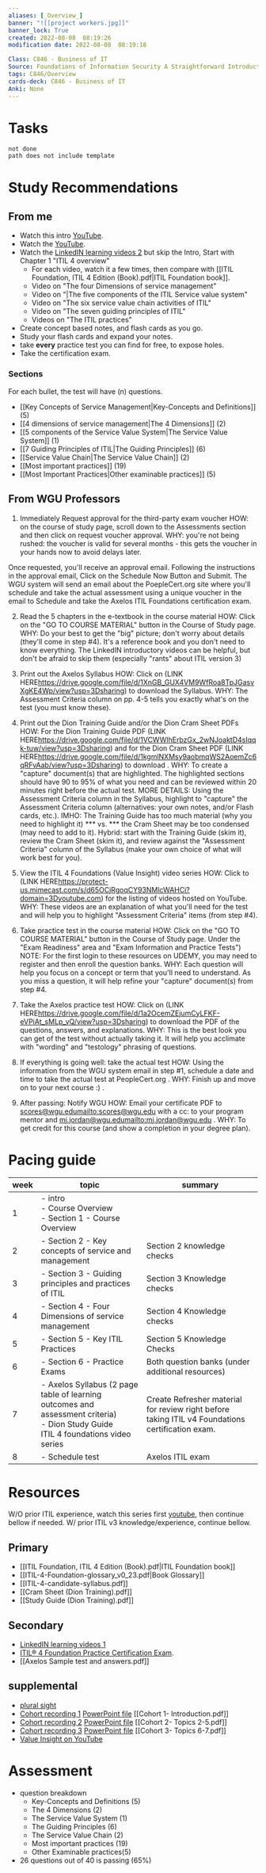 ```yaml
---
aliases: [_Overview_]
banner: "![[project workers.jpg]]"
banner_lock: True
created: 2022-08-08  08:19:26
modification date: 2022-08-08  08:19:18

Class: C846 - Business of IT
Source: Foundations of Information Security A Straightforward Introduction
tags: C846/Overview
cards-deck: C846 - Business of IT
Anki: None
---
```


# Tasks

```tasks
not done
path does not include template
```


# Study Recommendations
## From me
- Watch this intro [YouTube](https://youtu.be/1ZqhiwEAtTA).
- Watch the [YouTube](https://youtube.com/playlist?list=PLVzkjYR3xN1V9nlcECuygEZVlS4rj5qaf).
- Watch the [LinkedIN learning videos 2](https://lrps.wgu.edu/provision/278232267) but skip the Intro, Start with Chapter 1 "ITIL 4 overview"
	- For each video, watch it a few times, then compare with [[ITIL Foundation, ITIL 4 Edition (Book).pdf|ITIL Foundation book]].
	- Video on "The four Dimensions of service management"
	- Video on "|The five components of the ITIL Service value system"
	- Video on "The six service value chain activities of ITIL"
	- Video on "The seven guiding principles of ITIL"
	- Videos on "The ITIL practices"
- Create concept based notes, and flash cards as you go.
- Study your flash cards and expand your notes.
- take __every__ practice test you can find for free, to expose holes.
- Take the certification exam.


### Sections
For each bullet, the test will have (n) questions.
- [[Key Concepts of Service Management|Key-Concepts and Definitions]] (5)
- [[4 dimensions of service management|The 4 Dimensions]] (2)
- [[5 components of the Service Value System|The Service Value System]] (1)
- [[7 Guiding Principles of ITIL|The Guiding Principles]] (6)
- [[Service Value Chain|The Service Value Chain]] (2)
- [[Most important practices]] (19)
- [[Most Important Practices|Other examinable practices]] (5)

## From WGU Professors
1. Immediately Request approval for the third-party exam voucher
HOW: on the course of study page, scroll down to the Assessments section and then click on request voucher approval.
WHY: you're not being rushed: the voucher is valid for several months - this gets the voucher in your hands now to avoid delays later.

Once requested, you'll receive an approval email. Following the instructions in the approval email, Click on the Schedule Now Button and Submit. The WGU system will send an email about the PoepleCert.org site where you'll schedule and take the actual assessment using a unique voucher in the email to Schedule and take the Axelos ITIL Foundations certification exam.

2. Read the 5 chapters in the e-textbook in the course material
HOW:  Click on the "GO TO COURSE MATERIAL" button in the Course of Study page.
WHY: Do your best to get the "big" picture; don't worry about details (they'll come in step #4).
It's a reference book and you don't need to know everything. The LinkedIN introductory videos can be helpful, but don't be afraid to skip them (especially "rants" about ITIL version 3)

3. Print out the Axelos Syllabus
HOW: Click on (LINK HERE<https://drive.google.com/file/d/1XnGB_GUX4VM9WfRoa8TpJGasvXgKE4Wp/view?usp=3Dsharing>) to download the Syllabus.
WHY: The Assessment Criteria column on pp. 4-5 tells you exactly what's on the test (you must know these).

4. Print out the Dion Training Guide and/or the Dion Cram Sheet PDFs
HOW: For the Dion Training Guide PDF (LINK HERE<https://drive.google.com/file/d/1VCWWlhErbzGx_2wNJoaktD4sIqqk-tuw/view?usp=3Dsharing>) and for the Dion Cram Sheet PDF (LINK HERE<https://drive.google.com/file/d/1kgmlNXMsy9aobmqWS2AoemZc6qRFvAab/view?usp=3Dsharing>) to download   .
WHY: To create a "capture" document(s) that are highlighted. The highlighted sections should have 90 to 95% of what you need and can be reviewed within 20 minutes right before the actual test.
MORE DETAILS: Using the Assessment Criteria column in the Syllabus, highlight to "capture" the Assessment Criteria column (alternatives: your own notes, and/or Flash cards, etc.).  IMHO: The Training Guide has too much material (why you need to highlight it) *** vs. *** the Cram Sheet may be too condensed (may need to add to it). Hybrid: start with the Training Guide (skim it), review the Cram Sheet (skim it), and review against the "Assessment Criteria" column of the Syllabus (make your own choice of what will work best for you).

5. View the ITIL 4 Foundations (Value Insight) video series
HOW: Click to (LINK HERE<https://protect-us.mimecast.com/s/d65OCjRgoqCY93NMlcWAHCi?domain=3Dyoutube.com>) for the listing of videos hosted on YouTube.
WHY: These videos are an explanation of what you'll need for the test and will help you to highlight "Assessment Criteria" items (from step #4).

6. Take practice test in the course material
HOW: Click on the "GO TO COURSE MATERIAL" button in the Course of Study page. Under the "Exam Readiness" area and "Exam Information and Practice Tests") NOTE: For the first login to these resources on UDEMY, you may need to register and then enroll the question banks.
WHY: Each question will help you focus on a concept or term that you'll need to understand. As you miss a question, it will help refine your "capture" document(s)  from step #4.

7. Take the Axelos practice test
HOW: Click on (LINK HERE<https://drive.google.com/file/d/1a2OcemZEjumCyLFKF-eVPiAt_sMLp_vQ/view?usp=3Dsharing>) to download the PDF of the questions, answers, and explanations.
WHY: This is the best look you can get of the test without actually taking it. It will help you acclimate with "wording" and "testology" phrasing of questions.

8. If everything is going well:  take the actual test
HOW: Using the information from the WGU system email in step #1, schedule a date and time to take the actual test at PeopleCert.org .
WHY: Finish up and move on to your next course :) .

9. After passing: Notify WGU
HOW: Email your certificate PDF to scores@wgu.edu<mailto:scores@wgu.edu> with a cc: to your program mentor and mj.jordan@wgu.edu<mailto:mj.jordan@wgu.edu> .
WHY: To get credit for this course (and show a completion in your degree plan).

# Pacing guide

| week | topic                                                                                                                                        | summary                                                                                          |
| ---- | -------------------------------------------------------------------------------------------------------------------------------------------- | ------------------------------------------------------------------------------------------------ |
| 1    | - intro <br/> - Course Overview <br/> - Section 1 - Course Overview                                                                          |                                                                                                  |
| 2    | - Section 2 - Key concepts of service and management                                                                                         | Section 2 knowledge checks                                                                       |
| 3    | - Section 3 - Guiding principles and practices of ITIL                                                                                       | Section 3 Knowledge checks                                                                       |
| 4    | - Section 4 - Four Dimensions of service management                                                                                          | Section 4 Knowledge checks                                                                       |
| 5    | - Section 5 - Key ITIL Practices                                                                                                             | Section 5 Knowledge Checks                                                                       |
| 6    | - Section 6 - Practice Exams                                                                                                                 | Both question banks (under additional resources)                                                 |
| 7    | - Axelos Syllabus (2 page table of learning outcomes and assessment criteria) <br/> - Dion Study Guide <br/> ITIL 4 foundations video series | Create Refresher material for review right before taking ITIL v4 Foundations certification exam. |
| 8    | - Schedule test                                                                                                                              | Axelos ITIL exam                                                                                                 |

# Resources
W/O prior ITIL experience, watch this series first [youtube](https://www.youtube.com/watch?v=u1OfO2FouGk&list=PLVzkjYR3xN1V9nlcECuygEZVlS4rj5qaf&index=29), then continue bellow if needed.
W/ prior ITIL v3 knowledge/experience, continue bellow.
## Primary
- [[ITIL Foundation, ITIL 4 Edition (Book).pdf|ITIL Foundation book]]
- [[ITIL-4-Foundation-glossary_v0_23.pdf|Book Glossary]]
- [[ITIL-4-candidate-syllabus.pdf]]
- [[Cram Sheet (Dion Training).pdf]]
- [[Study Guide (Dion Training).pdf]]
## Secondary
- [LinkedIN learning videos 1](https://lrps.wgu.edu/provision/278232771)
- [ITIL® 4 Foundation Practice Certification Exam](https://lrps.wgu.edu/provision/258495030 "open in new window/tab").
- [[Axelos Sample test and answers.pdf]]
## supplemental
- [plural sight](https://lrps.wgu.edu/provision/114583870)
- [Cohort recording 1](https://wgu.webex.com/wgu/ldr.php?RCID=1a11d64d939c4e79a2bf68bc1a1a64ac) [PowerPoint file](https://drive.google.com/file/d/1DY59pzIZ22exkgcxHuFRqKW1IJVWYvJs/view?usp=sharing) [[Cohort 1- Introduction.pdf]]
- [Cohort recording 2](https://wgu.webex.com/wgu/ldr.php?RCID=6e10f32f1382401ab1efd7230ad3f9a7) [PowerPoint file](https://drive.google.com/file/d/1JBCDMeruEw-vvmK4v25KYhPYRitpFhgZ/view?usp=sharing) [[Cohort 2- Topics 2-5.pdf]]
- [Cohort recording 3](https://wgu.webex.com/wgu/ldr.php?RCID=8e442b17bf7f4bd7a118b9e0aff7c0dd) [PowerPoint file](https://drive.google.com/file/d/10lRggGNRjVMpgyq84BAIhgNWY3g6BcXf/view?usp=sharing) [[Cohort 3- Topics 6-7.pdf]]
- [Value Insight on YouTube](https://protect-us.mimecast.com/s/d65OCjRgoqCY93NMlcWAHCi?domain=youtube.com)

# Assessment
- question breakdown
	- Key-Concepts and Definitions (5)
	- The 4 Dimensions (2)
	- The Service Value System (1)
	- The Guiding Principles (6)
	- The Service Value Chain (2)
	- Most important practices (19)
	- Other Examinable practices(5)
- 26 questions out of 40 is passing (65%)


